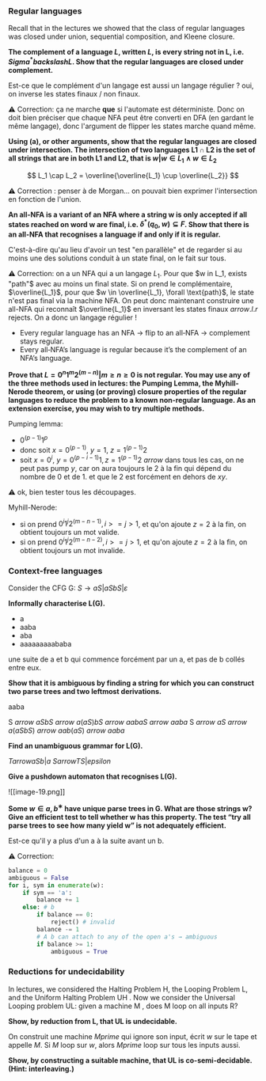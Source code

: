 ### Regular languages

Recall that in the lectures we showed that the class of regular languages was closed
under union, sequential composition, and Kleene closure.

**The complement of a language $L$, written $L$, is every string not in L, i.e. $Sigma^* backslash L$. Show that the regular languages are closed under complement.**

Est-ce que le complément d'un langage est aussi un langage régulier ? oui, on inverse les states finaux / non finaux.

⚠️ Correction: ça ne marche **que** si l'automate est déterministe. Donc on doit bien préciser que chaque NFA peut être converti en DFA (en gardant le même langage), donc l'argument de flipper les states marche quand même.

**Using (a), or other arguments, show that the regular languages are closed under
intersection. The intersection of two languages L1 ∩ L2 is the set of all strings that
are in both L1 and L2, that is ${w | w ∈ L_1 ∧ w ∈ L_2}$**

$$ L_1 \cap L_2 = \overline{\overline{L_1} \cup \overline{L_2}} $$

⚠️ Correction : penser à de Morgan... on pouvait bien exprimer l'intersection en fonction de l'union.

**An all-NFA is a variant of an NFA where a string w is only accepted if all states
reached on word w are final, i.e. $δ^*(q_0, w) ⊆ F$. Show that there is an all-NFA
that recognises a language if and only if it is regular.** 

C'est-à-dire qu'au lieu d'avoir un test "en parallèle" et de regarder si au moins une des solutions conduit à un state final, on le fait sur tous.

⚠️ Correction: on a un NFA qui a un langage $L_1$. Pour que $w in L_1, exists "path"$ avec au moins un final state.
Si on prend le complémentaire, $\overline{L_1}$, pour que $w \in \overline{L_1}, \forall \text{path}$, le state n'est pas final via la machine NFA. On peut donc maintenant construire une all-NFA qui reconnaît $\overline{L_1}$ en inversant les states finaux $arrow.l.r$ rejects. On a donc un langage régulier !

- Every regular language has an NFA → flip to an all‑NFA → complement stays regular.
- Every all‑NFA’s language is regular because it’s the complement of an NFA’s language.

**Prove that $L = {0^n 1^m 2^(m−n) | m ≥ n ≥ 0}$ is not regular. You may use any
of the three methods used in lectures: the Pumping Lemma, the Myhill-Nerode
theorem, or using (or proving) closure properties of the regular languages to reduce
the problem to a known non-regular language. As an extension exercise, you may
wish to try multiple methods.**

Pumping lemma:
- $0^(p-1) 1^p$
- donc soit $x = 0^(p-1)$, $y = 1$, $z=1^(p-1) 2$
- soit $x = 0^i$, $y = 0^(p - i - 1) 1, z=1^(p-1) 2$
$arrow$ dans tous les cas, on ne peut pas pump $y$, car on aura toujours le 2 à la fin qui dépend du nombre de $0$ et de $1$. et que le 2 est forcément en dehors de $x y$.

⚠️ ok, bien tester tous les découpages.

Myhill-Nerode:
- si on prend $0^i 1^j 2^(m - n - 1), i >= j > 1$, et qu'on ajoute $z = 2$ à la fin, on obtient toujours un mot valide.
-  si on prend $0^i 1^j 2^(m - n - 2), i >= j > 1$, et qu'on ajoute $z = 2$ à la fin, on obtient toujours un mot invalide.
### Context-free languages

Consider the CFG G: $S → a S | a S b S | ε$

**Informally characterise L(G).**

- a
- aaba
- aba
- aaaaaaaaababa

une suite de a et b qui commence forcément par un a, et pas de b collés entre eux.

**Show that it is ambiguous by finding a string for which you can construct two
parse trees and two leftmost derivations.**

aaba

S $arrow$ $a S b S$ $arrow$ $a (a S) b S$ $arrow$ $a a b a S$ $arrow$ $a a b a$
S $arrow$ $a S$ $arrow$ $a (a S b S)$ $arrow$ $a a b (a S)$ $arrow$ $a a b a$ 

**Find an unambiguous grammar for L(G).**

$T arrow a S b | a$
$S arrow T S | epsilon$

**Give a pushdown automaton that recognises L(G).**

![[image-19.png]]

**Some $w ∈ {a, b}^∗$ have unique parse trees in G. What are those strings w? Give an efficient test to tell whether w has this property. The test “try all parse trees to see how many yield w” is not adequately efficient.**

Est-ce qu'il y a plus d'un a à la suite avant un b.

⚠️ Correction:
```python
balance = 0
ambiguous = False
for i, sym in enumerate(w):
	if sym == 'a':
		balance += 1
	else: # b
		if balance == 0:
			reject() # invalid
		balance -= 1
		# A b can attach to any of the open a's → ambiguous
		if balance >= 1:
			ambiguous = True
```

### Reductions for undecidability

In lectures, we considered the Halting Problem H, the Looping Problem L, and the Uniform Halting Problem UH . Now we consider the Universal Looping problem UL: given a machine M , does M loop on all inputs R?

**Show, by reduction from L, that UL is undecidable.**

On construit une machine $M prime$ qui ignore son input, écrit $w$ sur le tape et appelle $M$. Si $M$ loop sur $w$, alors $M prime$ loop sur tous les inputs aussi.

**Show, by constructing a suitable machine, that UL is co-semi-decidable. (Hint: interleaving.)**

